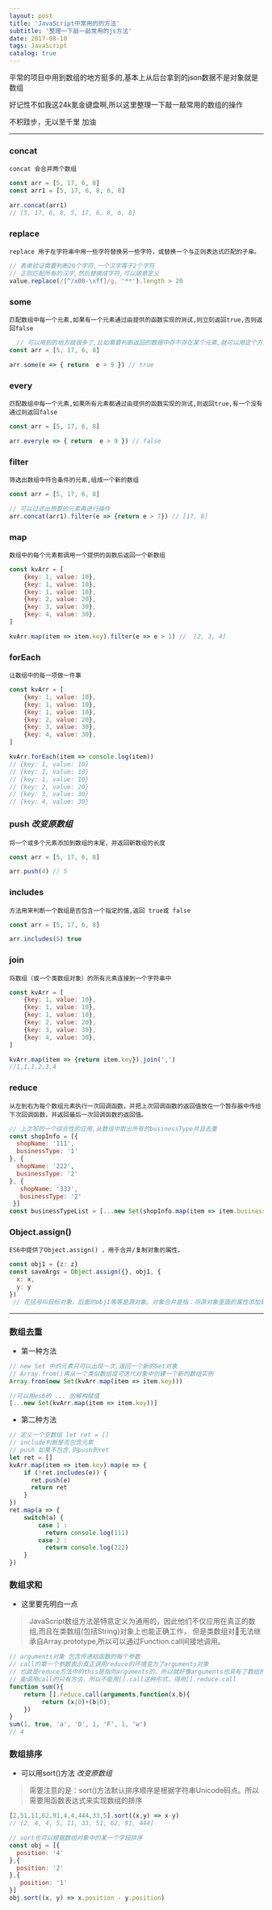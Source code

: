 ```yaml
---
layout: post
title: 'JavaScript中常用的的方法'
subtitle: '整理一下敲一敲常用的js方法'
date: 2017-08-10
tags: JavaScript
catalog: true
---
```


平常的项目中用到数组的地方挺多的,基本上从后台拿到的json数据不是对象就是数组

好记性不如我这24k氪金键盘啊,所以这里整理一下敲一敲常用的数组的操作<br>

不积跬步，无以至千里 加油

---

### concat
`concat 会合并两个数组`

```javascript
const arr = [5, 17, 6, 8]
const arr1 = [5, 17, 6, 8, 6, 8]

arr.concat(arr1)
// [5, 17, 6, 8, 5, 17, 6, 8, 6, 8]
```

### replace
`replace 用于在字符串中用一些字符替换另一些字符，或替换一个与正则表达式匹配的子串。`

```javascript
// 表单验证需要判断20个字符,一个汉字等于2个字符
// 正则匹配所有的汉字,然后替换成字符,可以随意定义
value.replace(/[^/x00-\xff]/g, '**').length > 20
```

### some
`匹配数组中每一个元素,如果有一个元素通过由提供的函数实现的测试,则立刻返回true,否则返回false`

```javascript
  // 可以用到的地方就很多了,比如需要判断返回的数据中存不存在某个元素,就可以用这个方法来判断
const arr = [5, 17, 6, 8]

arr.some(e => { return  e > 9 }) // true
```

### every
`匹配数组中每一个元素,如果所有元素都通过由提供的函数实现的测试,则返回true,有一个没有通过则返回false`
```javascript
const arr = [5, 17, 6, 8]

arr.every(e => { return  e > 9 }) // false
```

### filter
`筛选出数组中符合条件的元素,组成一个新的数组`
```javascript
const arr = [5, 17, 6, 8]

// 可以过滤出想要的元素再进行操作
arr.concat(arr1).filter(e => {return e > 7}) // [17, 8]
```

### map
`数组中的每个元素都调用一个提供的函数后返回一个新数组`
```javascript
const kvArr = [
    {key: 1, value: 10},
    {key: 1, value: 10},
    {key: 1, value: 10},
    {key: 2, value: 20},
    {key: 3, value: 30},
    {key: 4, value: 30},
]

kvArr.map(item => item.key).filter(e => e > 1) //  [2, 3, 4]
```

### forEach
`让数组中的每一项做一件事`
```javascript
const kvArr = [
    {key: 1, value: 10},
    {key: 1, value: 10},
    {key: 1, value: 10},
    {key: 2, value: 20},
    {key: 3, value: 30},
    {key: 4, value: 30},
]

kvArr.forEach(item => console.log(item))
// {key: 1, value: 10}
// {key: 1, value: 10}
// {key: 1, value: 10}
// {key: 2, value: 20}
// {key: 3, value: 30}
// {key: 4, value: 30}
```

### push *改变原数组*
`将一个或多个元素添加到数组的末尾，并返回新数组的长度`
```javascript
const arr = [5, 17, 6, 8]

arr.push(4) // 5
```

###  includes
`方法用来判断一个数组是否包含一个指定的值,返回 true或 false`
```javascript
const arr = [5, 17, 6, 8]

arr.includes(5) true
```

### join
`将数组（或一个类数组对象）的所有元素连接到一个字符串中`
```javascript
const kvArr = [
    {key: 1, value: 10},
    {key: 1, value: 10},
    {key: 1, value: 10},
    {key: 2, value: 20},
    {key: 3, value: 30},
    {key: 4, value: 30},
]

kvArr.map(item => {return item.key}).join(',')
//1,1,1,2,3,4
```

### reduce
`从左到右为每个数组元素执行一次回调函数，并把上次回调函数的返回值放在一个暂存器中传给下次回调函数，并返回最后一次回调函数的返回值。`
```javascript
// 上次写的一个综合性的应用,从数组中取出所有的businessType并且去重
const shopInfo = [{
  shopName: '111',
  businessType: '1'
}, {
  shopName: '222',
  businessType: '2'
}, {
   shopName: '333',
   businessType: '2'
 }]
const businessTypeList = [...new Set(shopInfo.map(item => item.businessType).reduce((x, y) => x.concat(y)))]
```

### Object.assign()
`ES6中提供了Object.assign() ，用于合并/复制对象的属性。`

```javascript
const obj1 = {z: z}
const saveArgs = Object.assign({}, obj1, {
  x: x,
  y: y
})
 // 花括号叫目标对象，后面的obj1等等是源对象。对象合并是指：将源对象里面的属性添加到目标对象中去，若两者的属性名有冲突，后面的将会覆盖前面的
```

---
### 数组去重

* 第一种方法

```javascript
// new Set 中的元素只可以出现一次,返回一个新的Set对象
// Array.from()再从一个类似数组或可迭代对象中创建一个新的数组实例
Array.from(new Set(kvArr.map(item => item.key)))

//可以用es6的 ... 的解构赋值
[...new Set(kvArr.map(item => item.key))]
```
* 第二种方法

```javascript
// 定义一个空数组 let ret = []
// include判断是否包含元素
// push 如果不包含,则push到ret
let ret = []
kvArr.map(item => item.key).map(e => {
    if (!ret.includes(e)) {
      ret.push(e)
      return ret
    }
})
ret.map(a => {
    switch(a) {
        case 1 :
          return console.log(111)
        case 2 :
          return console.log(222)
    }
})
```

### 数组求和
* 这里要先明白一点
> JavaScript数组方法是特意定义为通用的，因此他们不仅应用在真正的数组,而且在类数组(包括String)对象上也能正确工作，
但是类数组对🐘无法继承自Array.prototype,所以可以通过Function.call间接地调用。

```js
// arguments对象 包含传递给函数的每个参数
// call的第一个参数表示真正调用reduce的环境变为了arguments对象
// 也就是reduce方法中的this是指向arguments的。所以就好像arguments也具有了数组的方法。
// 能调用call的只有方法，所以不能用[].call这种形式，得用[].reduce.call
function sum(){
    return [].reduce.call(arguments,function(x,b){
         return (x|0)+(b|0);
    })
}
sum(1, true, 'a', 'D', 1, 'F', 1, 'w')
// 4
```

### 数组排序
* 可以用sort()方法 *改变原数组*
> 需要注意的是：sort()方法默认排序顺序是根据字符串Unicode码点。所以需要用函数表达式来实现数组的排序

```javascript
[2,51,11,62,91,4,4,444,33,5].sort((x,y) => x-y)
// [2, 4, 4, 5, 11, 33, 51, 62, 91, 444]

// sort也可以根据数组对象中的某一个字段排序
const obj = [{
  position: '4'
},{
  position: '2'
},{
   position: '1'
}]
obj.sort((x, y) => x.position - y.position)
```


